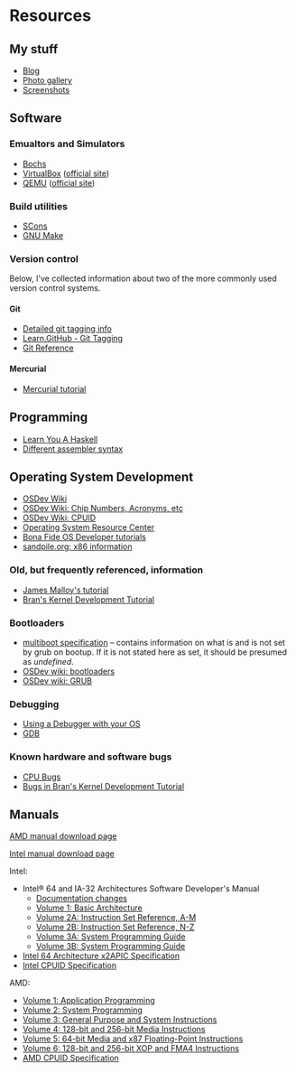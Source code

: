 # Resources #

## My stuff ##

* [Blog](http://blog.duckinator.net)
* [Photo gallery](http://gallery.duckinator.net)
* [Screenshots](http://ss.duckinator.net/)

## Software ##

### Emualtors and Simulators ###
* [Bochs](http://wiki.osdev.org/Bochs)
* [VirtualBox](http://wiki.osdev.org/VirtualBox) ([official site](http://virtualbox.org))
* [QEMU](http://wiki.osdev.org/QEMU) ([official site](http://qemu.org))

### Build utilities ###
* [SCons](http://scons.org)
* [GNU Make](http://www.gnu.org/software/make/)

### Version control ###
Below, I've collected information about two of the more commonly used version control systems.

#### Git ####
* [Detailed git tagging info](http://blog.ashchan.com/archive/2008/06/30/tags-on-git)
* [Learn.GitHub - Git Tagging](http://learn.github.com/p/tagging.html)
* [Git Reference](http://gitref.org/)

#### Mercurial ####
* [Mercurial tutorial](http://mercurial.selenic.com/wiki/Tutorial)

## Programming ##
* [Learn You A Haskell](http://learnyouahaskell.com)
* [Different assembler syntax](http://wiki.osdev.org/Opcode_syntax)

## Operating System Development ##
* [OSDev Wiki](http://wiki.osdev.org)
* [OSDev Wiki: Chip Numbers, Acronyms, etc](http://wiki.osdev.org/Chip_Numbers,_Acronyms_and_Things)
* [OSDev Wiki: CPUID](http://wiki.osdev.org/CPUID)
* [Operating System Resource Center](http://www.nondot.org/sabre/os/)
* [Bona Fide OS Developer tutorials](http://www.osdever.net/tutorials/index)
* [sandpile.org: x86 information](http://www.sandpile.org/)

### Old, but frequently referenced, information ###
* [James Malloy's tutorial](http://www.jamesmolloy.co.uk/tutorial_html/)
* [Bran's Kernel Development Tutorial](http://www.osdever.net/tutorials/view/brans-kernel-development-tutorial)

### Bootloaders ###
* [multiboot specification](http://www.gnu.org/software/grub/manual/multiboot/html_node/Machine-state.html#Machine-state) – contains information on what is and is not set by grub on bootup. If it is not stated here as set, it should be presumed as *undefined*.
* [OSDev wiki: bootloaders](http://wiki.osdev.org/Category:Bootloaders)
* [OSDev wiki: GRUB](http://wiki.osdev.org/GRUB)

### Debugging ###
* [Using a Debugger with your OS](http://wiki.osdev.org/How_Do_I_Use_A_Debugger_With_My_OS)
* [GDB](http://wiki.osdev.org/GDB)

### Known hardware and software bugs ###
* [CPU Bugs](http://wiki.osdev.org/CPU_Bugs)
* [Bugs in Bran's Kernel Development Tutorial](http://wiki.osdev.org/Bran's_Known_Bugs)

## Manuals ##

[AMD manual download page](http://developer.amd.com/documentation/guides/pages/default.aspx)

[Intel manual download page](http://www.intel.com/products/processor/manuals/)

Intel:

* Intel&reg; 64 and IA-32 Architectures Software Developer's Manual
  * [Documentation changes](http://www.intel.com/Assets/PDF/manual/252046.pdf)
  * [Volume 1:  Basic Architecture](http://www.intel.com/Assets/PDF/manual/253665.pdf)
  * [Volume 2A: Instruction Set Reference, A-M](http://www.intel.com/Assets/PDF/manual/253666.pdf)
  * [Volume 2B: Instruction Set Reference, N-Z](http://www.intel.com/Assets/PDF/manual/253667.pdf)
  * [Volume 3A: System Programming Guide](http://www.intel.com/Assets/PDF/manual/253668.pdf)
  * [Volume 3B: System Programming Guide](http://www.intel.com/Assets/PDF/manual/253669.pdf)
* [Intel 64 Architecture x2APIC Specification](http://www.intel.com/Assets/pdf/manual/318148.pdf)
* [Intel CPUID Specification](http://www.intel.com/Assets/PDF/appnote/241618.pdf)

AMD:

* [Volume 1: Application Programming](http://support.amd.com/us/Processor_TechDocs/24592.pdf)
* [Volume 2: System Programming](http://support.amd.com/us/Processor_TechDocs/24593.pdf)
* [Volume 3: General Purpose and System Instructions](http://support.amd.com/us/Processor_TechDocs/24594.pdf)
* [Volume 4: 128-bit and 256-bit Media Instructions](http://support.amd.com/us/Processor_TechDocs/26568.pdf)
* [Volume 5: 64-bit Media and x87 Floating-Point Instructions](http://support.amd.com/us/Processor_TechDocs/26569.pdf)
* [Volume 6: 128-bit and 256-bit XOP and FMA4 Instructions](http://support.amd.com/us/Processor_TechDocs/43479.pdf)
* [AMD CPUID Specification](http://support.amd.com/us/Processor_TechDocs/25481.pdf)
